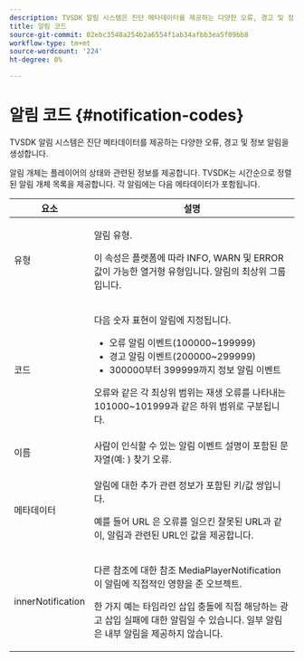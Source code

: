 ```yaml
---
description: TVSDK 알림 시스템은 진단 메타데이터를 제공하는 다양한 오류, 경고 및 정보 알림을 생성합니다.
title: 알림 코드
source-git-commit: 02ebc3548a254b2a6554f1ab34afbb3ea5f09bb8
workflow-type: tm+mt
source-wordcount: '224'
ht-degree: 0%

---
```


# 알림 코드 {#notification-codes}

TVSDK 알림 시스템은 진단 메타데이터를 제공하는 다양한 오류, 경고 및 정보 알림을 생성합니다.

알림 개체는 플레이어의 상태와 관련된 정보를 제공합니다. TVSDK는 시간순으로 정렬된 알림 개체 목록을 제공합니다. 각 알림에는 다음 메타데이터가 포함됩니다.

<table frame="all" colsep="1" rowsep="1" id="table_1A32EFFE1834438D8261886EC9D7250D"> 
 <thead> 
  <tr rowsep="1"> 
   <th colname="1" class="entry"><b> 요소</b></th> 
   <th colname="2" class="entry"><b> 설명</b></th> 
  </tr> 
 </thead>
 <tbody> 
  <tr rowsep="1"> 
   <td colname="1"><span class="codeph"> 유형</span> </td> 
   <td colname="2"> <p>알림 유형. </p> <p>이 속성은 플랫폼에 따라 INFO, WARN 및 ERROR 값이 가능한 열거형 유형입니다. 알림의 최상위 그룹입니다. </p> </td> 
  </tr> 
  <tr rowsep="1"> 
   <td colname="1"> <span class="codeph"> 코드</span> </td> 
   <td colname="2"> <p>다음 숫자 표현이 알림에 지정됩니다. 
     <ul id="ul_A86BF89D6B3B410E81FAD718D3C4A9F0"> 
      <li id="li_8180972D704C40098723734DD4B45643">오류 알림 이벤트(100000~199999) </li> 
      <li id="li_0EC29EA5F0034E5EBFEF8E68A6498D39">경고 알림 이벤트(200000~299999) </li> 
      <li id="li_189A53D3D7EF4960A521AB04D00DCF70">300000부터 399999까지 정보 알림 이벤트 </li> 
     </ul> </p> <p>오류와 같은 각 최상위 범위는 재생 오류를 나타내는 101000~101999과 같은 하위 범위로 구분됩니다. </p> </td> 
  </tr> 
  <tr rowsep="1"> 
   <td colname="1"><span class="codeph"> 이름</span> </td> 
   <td colname="2">사람이 인식할 수 있는 알림 이벤트 설명이 포함된 문자열(예: ) <span class="codeph"> 찾기 오류</span>. </td> 
  </tr> 
  <tr rowsep="1"> 
   <td colname="1"><span class="codeph"> 메타데이터</span> </td> 
   <td colname="2"> <p>알림에 대한 추가 관련 정보가 포함된 키/값 쌍입니다. </p> <p>예를 들어 <span class="codeph"> URL</span> 은 오류를 일으킨 잘못된 URL과 같이, 알림과 관련된 URL인 값을 제공합니다. </p> </td> 
  </tr> 
  <tr rowsep="0"> 
   <td colname="1"><span class="codeph"> innerNotification</span> </td> 
   <td colname="2"> <p>다른 참조에 대한 참조 <span class="codeph"> MediaPlayerNotification</span> 이 알림에 직접적인 영향을 준 오브젝트. </p> <p>한 가지 예는 타임라인 삽입 충돌에 직접 해당하는 광고 삽입 실패에 대한 알림일 수 있습니다. 일부 알림은 내부 알림을 제공하지 않습니다. </p> </td> 
  </tr> 
 </tbody> 
</table>
